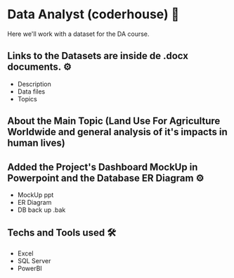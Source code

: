 # Data Analyst (coderhouse) 🚀

 Here we'll work with a dataset for the DA course.
  
 ## Links to the Datasets are inside de .docx documents. ⚙️
 - Description
 - Data files
 - Topics

## About the Main Topic (Land Use For Agriculture Worldwide and general analysis of it's impacts in human lives)


## Added the Project's Dashboard MockUp in Powerpoint and the Database ER Diagram ⚙️
- MockUp ppt
- ER Diagram
- DB back up .bak

 ## Techs and Tools used 🛠️
 - Excel
 - SQL Server
 - PowerBI
